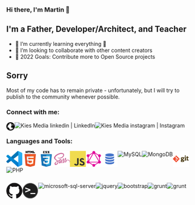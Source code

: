 
### Hi there, I'm Martin 👋 

## I'm a Father, Developer/Architect, and Teacher

- 🌱 I’m currently learning everything 🤣
- 👯 I’m looking to collaborate with other content creators
- 🥅 2022 Goals: Contribute more to Open Source projects

## Sorry
Most of my code has to remain private - unfortunately, but I will  try to publish to the community whenever possible. 

### Connect with me:

[<img align="left" alt="Kies Media Webseite"  height="22px" src="https://raw.githubusercontent.com/iconic/open-iconic/master/svg/globe.svg" />][website]
[<img align="left" alt="Kies Media linkedin | LinkedIn" height="22px" src="https://cdn.jsdelivr.net/npm/simple-icons@v3/icons/linkedin.svg" />][linkedin]
[<img align="left" alt="Kies Media instagram | Instagram" height="22px" src="https://cdn.jsdelivr.net/npm/simple-icons@v3/icons/instagram.svg" />][instagram]

<br />

### Languages and Tools:


<img align="left" height="42px" valign="middle" alt="Visual Studio Code" src="https://raw.githubusercontent.com/github/explore/80688e429a7d4ef2fca1e82350fe8e3517d3494d/topics/visual-studio-code/visual-studio-code.png" />
<img align="left" height="42px"  valign="middle" alt="HTML5" src="https://raw.githubusercontent.com/github/explore/80688e429a7d4ef2fca1e82350fe8e3517d3494d/topics/html/html.png" />
<img align="left"  height="42px" valign="middle" alt="CSS3" src="https://raw.githubusercontent.com/github/explore/80688e429a7d4ef2fca1e82350fe8e3517d3494d/topics/css/css.png" />
<img align="left"  height="42px" valign="middle" alt="Sass" src="https://raw.githubusercontent.com/github/explore/80688e429a7d4ef2fca1e82350fe8e3517d3494d/topics/sass/sass.png" />
<img align="left" height="42px" valign="middle"  alt="JavaScript" src="https://raw.githubusercontent.com/github/explore/80688e429a7d4ef2fca1e82350fe8e3517d3494d/topics/javascript/javascript.png" />
<img align="left" height="42px" valign="middle"  alt="GraphQL" src="https://raw.githubusercontent.com/github/explore/80688e429a7d4ef2fca1e82350fe8e3517d3494d/topics/graphql/graphql.png" />
<img align="left" height="42px" valign="middle"  alt="SQL" src="https://raw.githubusercontent.com/github/explore/80688e429a7d4ef2fca1e82350fe8e3517d3494d/topics/sql/sql.png" />

<img align="left" height="42px" valign="middle" alt="MySQL" src="https://cdn.cdnlogo.com/logos/m/10/mysql.svg" />
<img align="left" height="42px" valign="middle" alt="MongoDB" src="https://cdn.cdnlogo.com/logos/m/30/mongodb-icon.svg" />
<img align="left" height="42px" valign="middle" alt="Git" src="https://raw.githubusercontent.com/github/explore/80688e429a7d4ef2fca1e82350fe8e3517d3494d/topics/git/git.png" />
<img align="left" height="42px" valign="middle" alt="PHP" src="https://cdn.cdnlogo.com/logos/p/79/php.svg" />
<br clear="both"/>
<img />
<img align="left" height="42px" valign="middle" alt="GitHub" src="https://raw.githubusercontent.com/github/explore/78df643247d429f6cc873026c0622819ad797942/topics/github/github.png" />

<img align="left" height="42px" valign="middle" alt="Terminal" src="https://raw.githubusercontent.com/github/explore/80688e429a7d4ef2fca1e82350fe8e3517d3494d/topics/terminal/terminal.png" />
<img align="left" height="42px" valign="middle" alt="microsoft-sql-server" src="https://cdn.cdnlogo.com/logos/m/21/microsoft-sql-server.svg" />
<img align="left" height="42px" valign="middle" alt="jquery" src="https://cdn.cdnlogo.com/logos/j/45/jquery.svg" />
<img align="left" height="42px" valign="middle" alt="bootstrap" src="https://cdn.cdnlogo.com/logos/b/74/bootstrap-5.svg" />
<img align="left" height="42px" valign="middle" alt="grunt" src="https://cdn.cdnlogo.com/logos/g/53/grunt.svg" />
<img align="left" height="42px" valign="middle" alt="grunt" src="https://cdn.cdnlogo.com/logos/g/53/grunt.svg" />



[website]: https://kies-media.de
[instagram]: https://www.instagram.com/kiesewettermartin/
[linkedin]: https://www.linkedin.com/in/martin-kiesewetter-53372a90/
